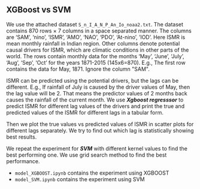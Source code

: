 ## XGBoost vs SVM ##
We use the attached dataset `S_n_I_A_N_P_An_Io_noaa2.txt`. The dataset contains 870 rows × 7 columns in a space separated manner. The columns are ‘SAM’, ‘nino’, ‘ISMR’, ‘AMO’, ‘NAO’, ‘PDO’, ‘At-nino’, ’IOD’. Here ISMR is mean monthly rainfall in Indian region. Other columns denote potential causal drivers for ISMR, which are climatic conditions in other parts of the world. The rows contain monthly data for the months ‘May’, ‘June’, ‘July’, ‘Aug’, ‘Sep’, ‘Oct’ for the years 1871-2015 (145x6=870).  E.g., The first row contains the data for May, 1871. Ignore the column "SAM".

ISMR can be predicted using the potential drivers, but the lags can be different. E.g., If rainfall of July is caused by the driver values of May, then the lag value will be 2. That means the predictor values of 2 months back causes the rainfall of the current month. We use ***Xgboost regresssor*** to predict ISMR for different lag values of the drivers and print the true and predicted values of the ISMR for different lags in a tabular form.

Then we plot the true values vs predicted values of ISMR in scatter plots for different lags separately. We try to find out which lag is statistically showing best results.

We repeat the experiment for ***SVM*** with different kernel values to find the best performing one. We use grid search method to find the best performance.

- `model_XGBOOST.ipynb` contains the experiment using XGBOOST
- `model_SVM.ipynb` contains the experiment using SVM
